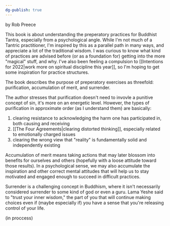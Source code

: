 ```yaml
---
dg-publish: true
---
```


by Rob Preece

This book is about understanding the preperatory practices for Buddhist Tantra, especially from a psychological angle. While I'm not much of a Tantric practitioner, I'm inspired by this as a parallel path in many ways, and appreciate a lot of the traditional wisdom. I was curious to know what kind of practices are advised before (or as a foundation for) getting into the more "magical" stuff, and why. I've also been feeling a compulsion to [[Intentions for 2022|work more on spiritual discipline this year]], so I'm hoping to get some inspiration for practice structures. 

The book describes the purpose of preperatory exercises as threefold: purification, accumulation of merit, and surrender.

The author stresses that purification doesn't need to invovle a punitive concept of sin, it's more on an energetic level. However, the types of purification in approximate order (as I understand them) are basically:

1. clearing resistance to acknowledging the harm one has participated in, both causing and receiving
2. [[The Four Agreements|clearing distorted thinking]], especially related to emotionally charged issues
3. clearing the wrong view that "reality" is fundamentally solid and independently existing

Accumulation of merit means taking actions that may later blossom into benefits for ourselves and others (hopefully with a loose attitude toward those results). In a psychological sense, we may also accumulate the inspiration and other correct mental attitudes that will help us to stay motivated and engaged enough to succeed in difficult practices.

Surrender is a challenging concept in Buddhism, where it isn't necessarily considered surrender to some kind of god or even a guru. Lama Yeshe said to "trust your inner wisdom," the part of you that will continue making choices even if (maybe especially if) you have a sense that you're releasing control of your life. 

(in proccess)
